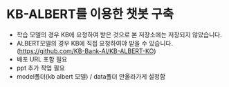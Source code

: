 # KB-ALBERT를 이용한 챗봇 구축

- 학습 모델의 경우 KB에 요청하여 받은 것으로 본 저장소에는 저장되지 않았습니다.
- ALBERT모델의 경우 KB에 직접 요청하여야 받을 수 있습니다.(https://github.com/KB-Bank-AI/KB-ALBERT-KO)
- 배포 URL 포함 필요
- ppt 추가 작업 필요
- model폴더(kb albert 모델) / data폴더 안올라가게 설정함
